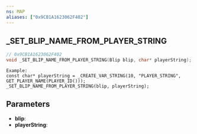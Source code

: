 ```yaml
---
ns: MAP
aliases: ["0x9CB1A1623062F402"]
---
```

## _SET_BLIP_NAME_FROM_PLAYER_STRING

```c
// 0x9CB1A1623062F402
void _SET_BLIP_NAME_FROM_PLAYER_STRING(Blip blip, char* playerString);
```

```
Example:
const char* playerString = _CREATE_VAR_STRING(10, "PLAYER_STRING", GET_PLAYER_NAME(PLAYER_ID()));
_SET_BLIP_NAME_FROM_PLAYER_STRING(blip, playerString);
```

## Parameters
* **blip**:
* **playerString**:
